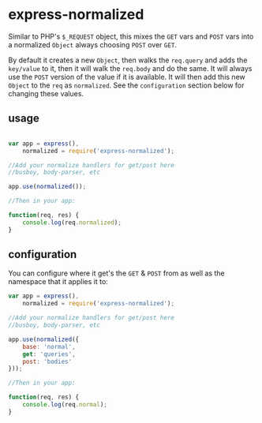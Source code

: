 express-normalized
==================

Similar to PHP's `$_REQUEST` object, this mixes the `GET` vars and `POST` vars into a normalized `Object` always choosing `POST` over `GET`.

By default it creates a new `Object`, then walks the `req.query` and adds the `key/value` to it, then it will walk the `req.body` and do the same.
It will always use the `POST` version of the value if it is available. It will then add this new `Object` to the `req` as `normalized`. See the `configuration` section
below for changing these values.

usage
-----

```js

var app = express(),
    normalized = require('express-normalized');

//Add your normalize handlers for get/post here
//busboy, body-parser, etc

app.use(normalized());

//Then in your app:

function(req, res) {
    console.log(req.normalized);
}
```

configuration
-------------

You can configure where it get's the `GET` & `POST` from as well as the namespace that it applies it to:

```js
var app = express(),
    normalized = require('express-normalized');

//Add your normalize handlers for get/post here
//busboy, body-parser, etc

app.use(normalized({
    base: 'normal',
    get: 'queries',
    post: 'bodies'
}));

//Then in your app:

function(req, res) {
    console.log(req.normal);
}
```
